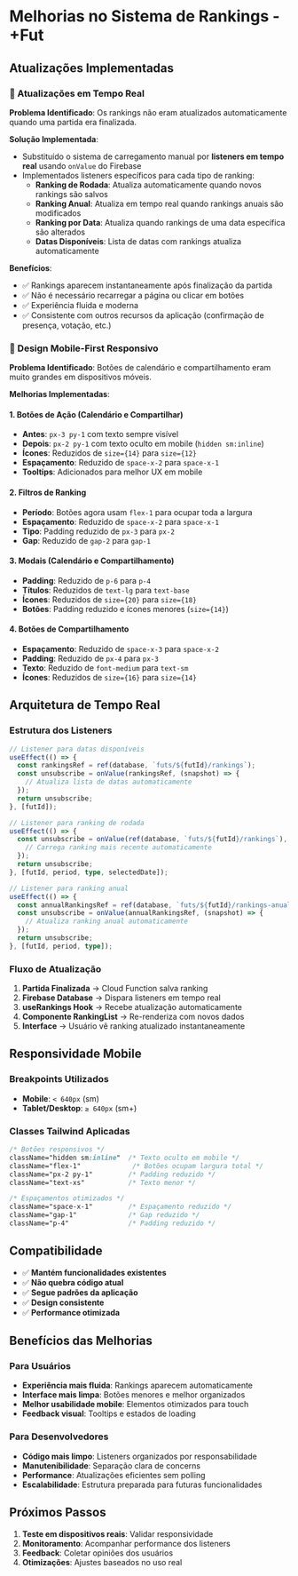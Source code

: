 # Melhorias no Sistema de Rankings - +Fut

## Atualizações Implementadas

### 🔄 Atualizações em Tempo Real

**Problema Identificado**: Os rankings não eram atualizados automaticamente quando uma partida era finalizada.

**Solução Implementada**:
- Substituído o sistema de carregamento manual por **listeners em tempo real** usando `onValue` do Firebase
- Implementados listeners específicos para cada tipo de ranking:
  - **Ranking de Rodada**: Atualiza automaticamente quando novos rankings são salvos
  - **Ranking Anual**: Atualiza em tempo real quando rankings anuais são modificados
  - **Ranking por Data**: Atualiza quando rankings de uma data específica são alterados
  - **Datas Disponíveis**: Lista de datas com rankings atualiza automaticamente

**Benefícios**:
- ✅ Rankings aparecem instantaneamente após finalização da partida
- ✅ Não é necessário recarregar a página ou clicar em botões
- ✅ Experiência fluida e moderna
- ✅ Consistente com outros recursos da aplicação (confirmação de presença, votação, etc.)

### 📱 Design Mobile-First Responsivo

**Problema Identificado**: Botões de calendário e compartilhamento eram muito grandes em dispositivos móveis.

**Melhorias Implementadas**:

#### 1. Botões de Ação (Calendário e Compartilhar)
- **Antes**: `px-3 py-1` com texto sempre visível
- **Depois**: `px-2 py-1` com texto oculto em mobile (`hidden sm:inline`)
- **Ícones**: Reduzidos de `size={14}` para `size={12}`
- **Espaçamento**: Reduzido de `space-x-2` para `space-x-1`
- **Tooltips**: Adicionados para melhor UX em mobile

#### 2. Filtros de Ranking
- **Período**: Botões agora usam `flex-1` para ocupar toda a largura
- **Espaçamento**: Reduzido de `space-x-2` para `space-x-1`
- **Tipo**: Padding reduzido de `px-3` para `px-2`
- **Gap**: Reduzido de `gap-2` para `gap-1`

#### 3. Modais (Calendário e Compartilhamento)
- **Padding**: Reduzido de `p-6` para `p-4`
- **Títulos**: Reduzidos de `text-lg` para `text-base`
- **Ícones**: Reduzidos de `size={20}` para `size={18}`
- **Botões**: Padding reduzido e ícones menores (`size={14}`)

#### 4. Botões de Compartilhamento
- **Espaçamento**: Reduzido de `space-x-3` para `space-x-2`
- **Padding**: Reduzido de `px-4` para `px-3`
- **Texto**: Reduzido de `font-medium` para `text-sm`
- **Ícones**: Reduzidos de `size={16}` para `size={14}`

## Arquitetura de Tempo Real

### Estrutura dos Listeners

```typescript
// Listener para datas disponíveis
useEffect(() => {
  const rankingsRef = ref(database, `futs/${futId}/rankings`);
  const unsubscribe = onValue(rankingsRef, (snapshot) => {
    // Atualiza lista de datas automaticamente
  });
  return unsubscribe;
}, [futId]);

// Listener para ranking de rodada
useEffect(() => {
  const unsubscribe = onValue(ref(database, `futs/${futId}/rankings`), async (snapshot) => {
    // Carrega ranking mais recente automaticamente
  });
  return unsubscribe;
}, [futId, period, type, selectedDate]);

// Listener para ranking anual
useEffect(() => {
  const annualRankingsRef = ref(database, `futs/${futId}/rankings-anual/${currentYear}`);
  const unsubscribe = onValue(annualRankingsRef, (snapshot) => {
    // Atualiza ranking anual automaticamente
  });
  return unsubscribe;
}, [futId, period, type]);
```

### Fluxo de Atualização

1. **Partida Finalizada** → Cloud Function salva ranking
2. **Firebase Database** → Dispara listeners em tempo real
3. **useRankings Hook** → Recebe atualização automaticamente
4. **Componente RankingList** → Re-renderiza com novos dados
5. **Interface** → Usuário vê ranking atualizado instantaneamente

## Responsividade Mobile

### Breakpoints Utilizados
- **Mobile**: `< 640px` (sm)
- **Tablet/Desktop**: `≥ 640px` (sm+)

### Classes Tailwind Aplicadas
```css
/* Botões responsivos */
className="hidden sm:inline"  /* Texto oculto em mobile */
className="flex-1"             /* Botões ocupam largura total */
className="px-2 py-1"         /* Padding reduzido */
className="text-xs"           /* Texto menor */

/* Espaçamentos otimizados */
className="space-x-1"         /* Espaçamento reduzido */
className="gap-1"             /* Gap reduzido */
className="p-4"               /* Padding reduzido */
```

## Compatibilidade

- ✅ **Mantém funcionalidades existentes**
- ✅ **Não quebra código atual**
- ✅ **Segue padrões da aplicação**
- ✅ **Design consistente**
- ✅ **Performance otimizada**

## Benefícios das Melhorias

### Para Usuários
- **Experiência mais fluida**: Rankings aparecem automaticamente
- **Interface mais limpa**: Botões menores e melhor organizados
- **Melhor usabilidade mobile**: Elementos otimizados para touch
- **Feedback visual**: Tooltips e estados de loading

### Para Desenvolvedores
- **Código mais limpo**: Listeners organizados por responsabilidade
- **Manutenibilidade**: Separação clara de concerns
- **Performance**: Atualizações eficientes sem polling
- **Escalabilidade**: Estrutura preparada para futuras funcionalidades

## Próximos Passos

1. **Teste em dispositivos reais**: Validar responsividade
2. **Monitoramento**: Acompanhar performance dos listeners
3. **Feedback**: Coletar opiniões dos usuários
4. **Otimizações**: Ajustes baseados no uso real
